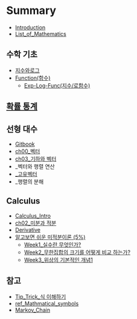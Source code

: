 # Summary

* [Introduction](README.md)
* [List\_of\_Mathematics](listof-mathematics.md)

## 수학 기초

* [지수와로그](ch01c9c0-c218-c640-b85c-adf8.md)
* [Function\(함수\)](functiond568-c21829.md)
  * [Exp-Log-Func\(지수/로함수\)](functiond568-c21829/exp-log-funcc9c0-c218-b85c-d568-c21829.md)

## [확률 통계](https://www.gitbook.com/book/adioshun/statics-with-r/edit#/edit/master/README.md)



## 선형 대수

* [Gitbook](https://www.gitbook.com/book/adioshun/linear-algebra/edit#/edit/master/README.md)
* [ch00\_벡터](ch00bca1-d130.md)
* [ch03\_기하와 벡터](ch03ae30-d558-d559.md)
* \_벡터와 행렬 연산 
* [\_고유벡터 ](ace0-c720-bca1-d130.md)
* \_행렬의 분해 

## Calculus

* [Calculus_Intro](Calculus/README.md)
* [ch02\_미분과 적분](ch02bbf8-bd84.md)
* [Derivative](derivative.md)
* [알고보면 쉬운 미적분이론 \(5%\)](kmoocc54c-ace0-bcf4-ba74-c26c-c6b4-bbf8-c801-bd84-c774-b860.md)
  * [Week1\_실수란 무엇인가?](kmoocc54c-ace0-bcf4-ba74-c26c-c6b4-bbf8-c801-bd84-c774-b860/week1c2e4-c218-b780-bb34-c5c7-c778-ac003f.md)
  * [Week2\_무한집합의 크기를 어떻게 비교 하는가?](kmoocc54c-ace0-bcf4-ba74-c26c-c6b4-bbf8-c801-bd84-c774-b860/week2bb34-d55c-c9d1-d569-c758-d06c-ae30-b97c-c5b4-b5bb-ac8c-be44-ad50-d558-b294-ac003f.md)
  * [Week3\_위상의 기본적인 개념1](kmoocc54c-ace0-bcf4-ba74-c26c-c6b4-bbf8-c801-bd84-c774-b860/week3c704-c0c1-c758-ae30-bcf8-c801-c778-ac1c-b150-1.md)



## 참고

* [Tip\_Trick\_식 이해하기 ](tiptrick-c2dd-c774-d574-d558-ae30.md)
* [ref\_Mathmatical\_symbols](refmathmatical-symbols.md)
* [Markov\_Chain](markovchain.md)

